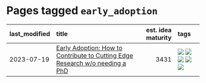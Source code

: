 # Pages tagged `early_adoption`

|last_modified|title|est. idea maturity|tags
|:---|:---|---:|:---|
|2023-07-19|[Early Adoption: How to Contribute to Cutting Edge Research w/o needing a PhD](../early_adoption_and_fomo.md)|3431|[![](https://img.shields.io/badge/tag-autobiographical-936135)](../tags/autobiographical.md) [![](https://img.shields.io/badge/tag-career_advice-34720)](../tags/career_advice.md) [![](https://img.shields.io/badge/tag-early_adoption-db71cb)](../tags/early_adoption.md) [![](https://img.shields.io/badge/tag-mentoring-71e862)](../tags/mentoring.md) [![](https://img.shields.io/badge/tag-reddit-ad342b)](../tags/reddit.md)|